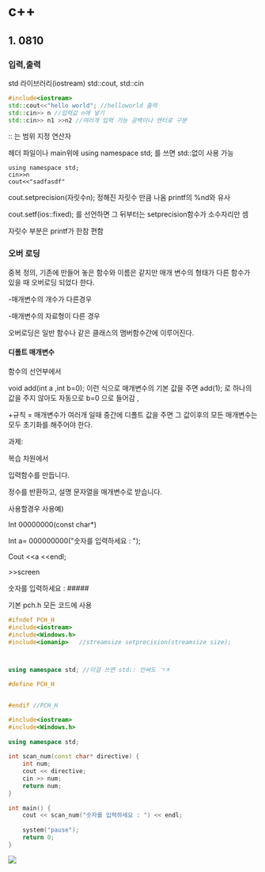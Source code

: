 # c++

## 1. 0810

### 입력,출력

std 라이브러리(iostream)  std::cout, std::cin

```c++
#include<iostream>
std::cout<<"hello world"; //helloworld 출력
std::cin>> n //입력값 n에 넣기 
std::cin>> n1 >>n2 //여러개 입력 가능 공백이나 엔터로 구분
```

:: 는 범위 지정 연산자 

헤더 파일이나 main위에   using namespace std; 를 쓰면 std::없이 사용 가능

```
using namespace std;
cin>>n
cout<<"sadfasdf"
```

cout.setprecision(자릿수n);  정해진 자릿수 만큼 나옴 printf의  %nd와 유사

cout.setf(ios::fixed); 를 선언하면  그 뒤부터는 setprecision함수가 소수자리만 셈

자릿수 부분은 printf가 한참 편함

### 오버 로딩

중복 정의, 기존에 만들어 놓은 함수와 이름은 같지만 매개 변수의 형태가 다른 함수가 있을 때 오버로딩 되었다 한다.

-매개변수의 개수가 다른경우

-매개변수의 자료형이 다른 경우

오버로딩은 일반 함수나 같은 클래스의 맴버함수간에 이루어진다.

#### 디폴트 매개변수

함수의 선언부에서 

void add(int a ,int b=0); 이런 식으로 매개변수의 기본 값을 주면 add(1); 로 하나의 값을 주지 않아도 자동으로 b=0 으로 들어감 , 

+규칙 = 매개변수가 여러개 일때 중간에 디폴트 값을 주면 그 값이후의 모든 매개변수는 모두 초기화를 해주어야 한다.

과제:

복습 차원에서 

입력함수를 만듭니다.

정수를 반환하고, 설명 문자열을 매개변수로 받습니다. 

사용할경우 사용예)

Int 00000000(const char*)

Int a= 000000000("숫자를 입력하세요 : ");

Cout <<a <<endl;

\>>screen

숫자를 입력하세요 : ##### 



기본 pch.h 모든 코드에 사용

```c++
#ifndef PCH_H
#include<iostream>
#include<Windows.h>
#include<iomanip>   //streamsize setprecision(streamsize size);



using namespace std; //이걸 쓰면 std:: 안써도 ㄱㅊ

#define PCH_H


#endif //PCH_H
```

```c++
#include<iostream>
#include<Windows.h>
 
using namespace std; 
 
int scan_num(const char* directive) {
    int num;
    cout << directive;
    cin >> num;
    return num;
}
 
int main() {
    cout << scan_num("숫자를 입력하세요 : ") << endl;
 
    system("pause");
    return 0;
}

```

![](https://github.com/choyj0920/SBS_academy_unreal_engine/blob/master/learnCPP/Readme/0810.PNG?raw=true)